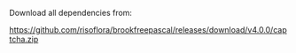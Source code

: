 Download all dependencies from:

https://github.com/risoflora/brookfreepascal/releases/download/v4.0.0/captcha.zip